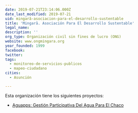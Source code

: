 ```yaml
---
date: 2019-07-21T23:14:06.000Z
date_last_modified: 2019-07-21
uid: mingarã-asociacion-para-el-desarrollo-sustentable
title: 'Mingarã. Asociación Para El Desarrollo Sustentable'
legal_name: 
description: ''
org_type: Organización civil sin fines de lucro (ONG)
website: www.ongmingara.org
year_founded: 1999
facebook: 
twitter: 
tags:
  - monitoreo-de-servicios-publicos
  - mapeo-ciudadano
cities: 
  - Asunción

---
```


Esta organización tiene los siguientes proyectos:

- [Aguapps: Gestión Participativa Del Agua Para El Chaco](/proyectos/aguapps-gestion-participativa-del-agua-para-el-chaco)
